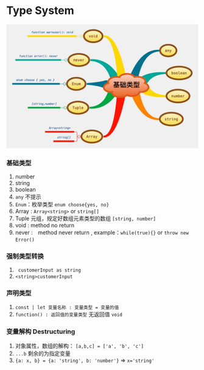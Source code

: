 # Type System

![img](https://github.com/MiYogurt/nodelover-books/raw/master/typescript/img/zaiwHEAC9am5JlYoNUWPhaOJTToUhNKzKNENoHAo.jpg) 



### 基础类型

1. number
2. string
3. boolean
4. `any`  不提示
5. `Enum`：枚举类型 `enum choose{yes, no}` 
6. Array : `Array<string>`  or `string[]` 
7. Tuple 元组，规定好数组元素类型的数组 `[string, number]`
8. void : method no return
9. never :　method never return , example：`while(true){}` or  `throw new Error()` 



### 强制类型转换

1. ` customerInput as string`   
2. `<string>customerInput`  





### 声明类型

1. `const | let 变量名称 : 变量类型 = 变量的值` 
2. `function() : 返回值的变量类型`  无返回值 `void` 





### 变量解构 Destructuring

1. 对象属性，数组的解构： `[a,b,c] = ['a', 'b', 'c']` 
2. `...b`  剩余的为指定变量
3. `{a: x, b} = {a: 'string', b: 'number'}`  => `x='string'   `



